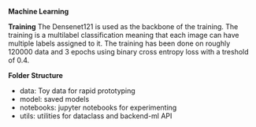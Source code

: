 **Machine Learning**

**Training**
The Densenet121 is used as the backbone of the training. The training is a multilabel classification meaning that each image can have multiple labels assigned to it. The training has been done on roughly 120000 data and 3 epochs using binary cross entropy loss with a treshold of 0.4. 

**Folder Structure**
- data: Toy data for rapid prototyping
- model: saved models
- notebooks: jupyter notebooks for experimenting
- utils: utilities for dataclass and backend-ml API
